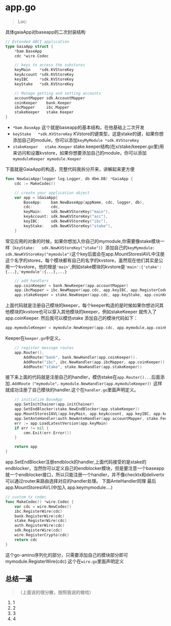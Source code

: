 # app.go
> Loc:

具体gaiaApp对baseapp的二次封装结构

```go
// Extended ABCI application
type GaiaApp struct {
	*bam.BaseApp
	cdc *wire.Codec

	// keys to access the substores
	keyMain    *sdk.KVStoreKey
	keyAccount *sdk.KVStoreKey
	keyIBC     *sdk.KVStoreKey
	keyStake   *sdk.KVStoreKey

	// Manage getting and setting accounts
	accountMapper sdk.AccountMapper
	coinKeeper    bank.Keeper
	ibcMapper     ibc.Mapper
	stakeKeeper   stake.Keeper
}
```

* `*bam.BaseApp` 这个就是baseapp的基本结构，在他基础上二次开发
* `keyStake   *sdk.KVStoreKey` KVstore的键类型，这是stake的键，如果你想添加自己的module，你可以添加`keyMyModule *sdk.KVStoreKey`
* `stakeKeeper   stake.Keeper` stake.keeper结构(在x/stake/keeper.go里)用来访问和设置kvstore，如果你想要添加自己的module，你可以添加`mymoduleKeeper mymodule.Keeper`



下面就是GaiaApp的构造，完整代码我拆分开来，讲解起来更方便

```go
func NewGaiaApp(logger log.Logger, db dbm.DB) *GaiaApp {
	cdc := MakeCodec()

	// create your application object
	var app = &GaiaApp{
		BaseApp:    bam.NewBaseApp(appName, cdc, logger, db),
		cdc:        cdc,
		keyMain:    sdk.NewKVStoreKey("main"),
		keyAccount: sdk.NewKVStoreKey("acc"),
		keyIBC:     sdk.NewKVStoreKey("ibc"),
		keyStake:   sdk.NewKVStoreKey("stake"),
	}
```
常见应用的对象的时候，如果你想加入你自己的mymodule,你需要像stake模块一样（`keyStake:   sdk.NewKVStoreKey("stake")`）添加自己的`keyMymodule:   sdk.NewKVStoreKey("mymodule")`这个key后面会在app.MountStoresIAVL中注册这个名字的stores，每个模块都有自己的名字的kvstore，虽然现在他们其实是公用一个kvstore，他的根是`'main'`,例如stake模块的kvstore是`'main':{'stake':{...},'mymodule':{...},...}`


```go
	// add handlers
	app.coinKeeper = bank.NewKeeper(app.accountMapper)
	app.ibcMapper = ibc.NewMapper(app.cdc, app.keyIBC, app.RegisterCodespace(ibc.DefaultCodespace))
	app.stakeKeeper = stake.NewKeeper(app.cdc, app.keyStake, app.coinKeeper, app.RegisterCodespace(stake.DefaultCodespace))
```
上面代码就是注册自己模块的keeper，每个keeper构造的是时候如果你想访问其他模块的kvstore也可以穿入其他模块的keeper，例如stakeKeeper 就传入了app.coinKeeper.
然后我可以模仿stake 添加自己的模块代码如下：

```go
app.mymoduleKeeper = mymodule.NewKeeper(app.cdc, app.mymodule,app.coinKeeper,app.stakeKeeper,app.RegisterCodespace(mymodule.DefaultCodespace))
```
Keeper在`keeper.go`中定义。

```go
	// register message routes
	app.Router().
		AddRoute("bank", bank.NewHandler(app.coinKeeper)).
		AddRoute("ibc", ibc.NewHandler(app.ibcMapper, app.coinKeeper)).
		AddRoute("stake", stake.NewHandler(app.stakeKeeper))
```
接下来上面的代码就是注册自己的handler，模仿stake在`app.Router()...`后面添加`.AddRoute（"mymodule"，mymodule.NewHandler(app.mymoduleKeeper)）`这样就成功注册了自己模块的handler.这个在`handler.go`里面声明定义。

```go
	// initialize BaseApp
	app.SetInitChainer(app.initChainer)
	app.SetEndBlocker(stake.NewEndBlocker(app.stakeKeeper))
	app.MountStoresIAVL(app.keyMain, app.keyAccount, app.keyIBC, app.keyStake)
	app.SetAnteHandler(auth.NewAnteHandler(app.accountMapper, stake.FeeHandler))
	err := app.LoadLatestVersion(app.keyMain)
	if err != nil {
		cmn.Exit(err.Error())
	}

	return app
}
```
app.SetEndBlocker注册endblock的handler,上面代码接受的是stake的endblocker，当然你可以定义自己的endblocker模块，但是要注意一个baseapp就一个endblocker接口，所以只能注册一个handler，并不像checktx和delivertx可以通过router来路由选择对应的handler处理。
下面AnteHandler同理
最后app.MountStoresIAVL(中加入 app.keymymodule....)


```go
// custom tx codec
func MakeCodec() *wire.Codec {
	var cdc = wire.NewCodec()
	ibc.RegisterWire(cdc)
	bank.RegisterWire(cdc)
	stake.RegisterWire(cdc)
	auth.RegisterWire(cdc)
	sdk.RegisterWire(cdc)
	wire.RegisterCrypto(cdc)
	return cdc
}
```
这个go-amino序列化的部分，只需要添加自己的模块部分即可mymodule.RegisterWire(cdc)
这个在`wire.go`里面声明定义
## 总结一遍
> （上面说的很分散，按照我说的做哈）

1. 1
2. 2
3. 3
4. 4